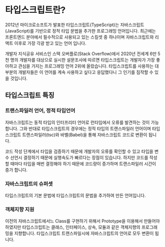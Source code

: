 # 타입스크립트란?

2012년 마이크로소프트가 발표한 타입스크립트(TypeScript)는 자바스크립트(JavaScript)를 기반으로 정적 타입 문법을 추가한 프로그래밍 언어입니다. 최근에는 프론트엔드 분야에서 필수적으로 사용되고 있는 스킬셋 중 하나이며 자바스크립트와 리액트 이후로 가장 각광 받고 있는 언어 입니다.

개발자 지식공유 서비스인 스택 오버플로(Stack Overflow)에서 2020년 전세계 6만 5천 명의 개발자를 대상으로 실시한 설문조사에 따르면 타입스크립트는 개발자가 가장 좋아하고 관심을 가지는 프로그래밍 언어 2위에 올랐습니다. 타입스크립트를 사용하는 대부분의 개발자들은 이 언어를 계속 사용하고 싶다고 응답했다니 그 인기를 짐작할 수 있을 것입니다.

## 타입스크립트 특징

### 트랜스파일러 언어, 정적 타입언어

자바스크립트는 동적 타입의 인터프리터 언어로 런타임에서 오류를 발견하는 것이 가능합니다. 그와 반대로 타입스크립트의 경우에는 정적 타입의 트랜스파일러 언어이며 타입스크립트 트랜스파일러(tsc)와 바벨(Babel)을 통해 자바스크립트 코드로 변환이 됩니다.

코드 작성 단계에서 타입을 검증하기 때문에 개발자의 오류를 확인할 수 있고 타입을 변수 선언시 결정하기 때문에 실행속도가 빠르다는 장점이 있습니다. 하지만 코드를 작성할 때마다 타입을 매번 결정해야 하기 때문에 코드량이 증가하며 트랜스파일러 시간이 증가 합니다.

### 자바스크립트의 슈퍼셋

타입스크립트의 기본 문법에 타입스크립트의 문법을 추가하여 만든 언어입니다.

### 객체지향 지원

이전의 자바스크립트에서느 Class를 구현하기 위해서 Prototype을 이용해서 만들어야 하였지만 타입스크립트는 클래스, 인터페이스, 상속, 모듈과 같은 객체지향의 프로그래밍을 지향합니다. 타입스크립트 트랜스파일시에 자바스크립트의 언어로 모두 변환이 됩니다.
